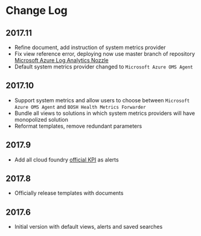 # Change Log

## 2017.11

* Refine document, add instruction of system metrics provider
* Fix view reference error, deploying now use master branch of repository [Microsoft Azure Log Analytics Nozzle](https://github.com/Azure/oms-log-analytics-firehose-nozzle)
* Default system metrics provider changed to `Microsoft Azure OMS Agent`

## 2017.10

* Support system metrics and allow users to choose between `Microsoft Azure OMS Agent` and `BOSH Health Metrics Forwarder`
* Bundle all views to solutions in which system metrics providers will have monopolized solution
* Reformat templates, remove redundant parameters

## 2017.9

* Add all cloud foundry [official KPI](https://docs.pivotal.io/pivotalcf/1-11/monitoring/kpi.html) as alerts

## 2017.8

* Officially release templates with documents

## 2017.6

* Initial version with default views, alerts and saved searches